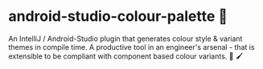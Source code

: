 # android-studio-colour-palette 🎨 
An IntelliJ / Android-Studio plugin that generates colour style &amp; variant themes in compile time.  A productive tool in an engineer's arsenal - that is extensible to be compliant with component based colour variants. :art: :paintbrush:
